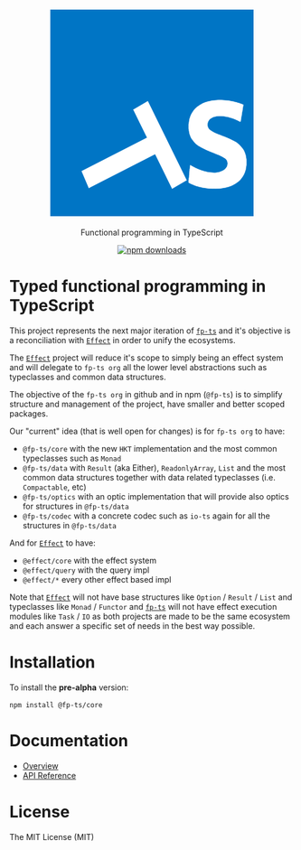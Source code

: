 <h3 align="center">
  <a href="https://fp-ts.github.io/core/">
    <img src="./docs/fp-ts-logo.png">
  </a>
</h3>

<p align="center">
Functional programming in TypeScript
</p>

<p align="center">
  <a href="https://www.npmjs.com/package/@fp-ts/core">
    <img src="https://img.shields.io/npm/dm/@fp-ts/core.svg" alt="npm downloads" height="20">
  </a>
</p>

# Typed functional programming in TypeScript

This project represents the next major iteration of [`fp-ts`](https://github.com/gcanti/fp-ts) and it's objective is a reconciliation with [`Effect`](https://github.com/Effect-TS) in order to unify the ecosystems.

The [`Effect`](https://github.com/Effect-TS) project will reduce it's scope to simply being an effect system and will delegate to `fp-ts org` all the lower level abstractions such as typeclasses and common data structures.

The objective of the `fp-ts org` in github and in npm (`@fp-ts`) is to simplify structure and management of the project, have smaller and better scoped packages.

Our "current" idea (that is well open for changes) is for `fp-ts org` to have:

- `@fp-ts/core` with the new `HKT` implementation and the most common typeclasses such as `Monad`
- `@fp-ts/data` with `Result` (aka Either), `ReadonlyArray`, `List` and the most common data structures together with data related typeclasses (i.e. `Compactable`, etc)
- `@fp-ts/optics` with an optic implementation that will provide also optics for structures in `@fp-ts/data`
- `@fp-ts/codec` with a concrete codec such as `io-ts` again for all the structures in `@fp-ts/data`

And for [`Effect`](https://github.com/Effect-TS) to have:

- `@effect/core` with the effect system
- `@effect/query` with the query impl
- `@effect/*` every other effect based impl

Note that [`Effect`](https://github.com/Effect-TS) will not have base structures like `Option` / `Result` / `List` and typeclasses like `Monad` / `Functor` and [`fp-ts`](https://github.com/fp-ts) will not have effect execution modules like `Task` / `IO` as both projects are made to be the same ecosystem and each answer a specific set of needs in the best way possible.

# Installation

To install the **pre-alpha** version:

```
npm install @fp-ts/core
```

# Documentation

- [Overview](./Overview.md)
- [API Reference](https://fp-ts.github.io/core/)

# License

The MIT License (MIT)

